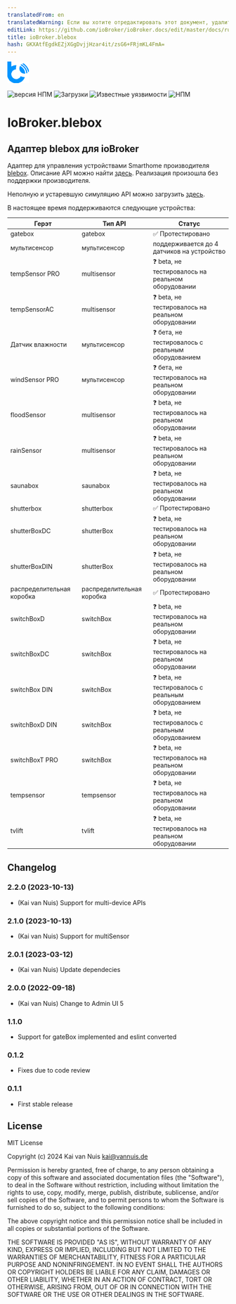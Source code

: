 ```yaml
---
translatedFrom: en
translatedWarning: Если вы хотите отредактировать этот документ, удалите поле «translationFrom», в противном случае этот документ будет снова автоматически переведен
editLink: https://github.com/ioBroker/ioBroker.docs/edit/master/docs/ru/adapterref/iobroker.blebox/README.md
title: ioBroker.blebox
hash: GKXAtfEgdkEZjXGgDvjjHzar4it/zsG6+FRjmKL4FmA=
---
```

![Логотип](../../../en/adapterref/iobroker.blebox/admin/blebox.png)

![версия НПМ](http://img.shields.io/npm/v/iobroker.blebox.svg)
![Загрузки](https://img.shields.io/npm/dm/iobroker.blebox.svg)
![Известные уязвимости](https://snyk.io/test/github/ka-vaNu/ioBroker.blebox/badge.svg)
![НПМ](https://nodei.co/npm/iobroker.blebox.png?downloads=true)

# IoBroker.blebox
## Адаптер blebox для ioBroker
Адаптер для управления устройствами Smarthome производителя [blebox](https://blebox.eu/). Описание API можно найти [здесь](https://technical.blebox.eu/). Реализация произошла без поддержки производителя.

Неполную и устаревшую симуляцию API можно загрузить [здесь](https://github.com/blebox/blebox-virtual-devices).

В настоящее время поддерживаются следующие устройства:

| Герэт | Тип API | Статус |
|----------------------|---------------------|-----------------------------------------|
| gatebox | gatebox | ✅ Протестировано |
| мультисенсор | мультисенсор | поддерживается до 4 датчиков на устройство |
| tempSensor PRO | multisensor | ❓ beta, не тестировалось на реальном оборудовании |
| tempSensorAC | multisensor | ❓ beta, не тестировалось на реальном оборудовании |
| Датчик влажности | мультисенсор | ❓ бета, не тестировалось с реальным оборудованием |
| windSensor PRO | мультисенсор | ❓ бета, не тестировалось на реальном оборудовании |
| floodSensor | multisensor | ❓ beta, не тестировалось на реальном оборудовании |
| rainSensor | multisensor | ❓ beta, не тестировалось на реальном оборудовании |
| saunabox | saunabox | ❓ beta, не тестировалось на реальном оборудовании |
| shutterbox | shutterbox | ✅ Протестировано |
| shutterBoxDC | shutterBox | ❓ beta, не тестировалось на реальном оборудовании |
| shutterBoxDIN | shutterBox | ❓ beta, не тестировалось на реальном оборудовании |
| распределительная коробка | распределительная коробка | ✅ Протестировано |
| switchBoxD | switchBox | ❓ beta, не тестировалось на реальном оборудовании |
| switchBoxDC | switchBox | ❓ beta, не тестировалось на реальном оборудовании |
| switchBox DIN | switchBox | ❓ beta, не тестировалось с реальным оборудованием |
| switchBoxD DIN | switchBox | ❓ beta, не тестировалось с реальным оборудованием |
| switchBoxT PRO | switchBox | ❓ beta, не тестировалось на реальном оборудовании |
| tempsensor | tempsensor | ❓ beta, не тестировалось на реальном оборудовании |
| tvlift | tvlift | ❓ beta, не тестировалось на реальном оборудовании |

## Changelog

<!--
    Placeholder for the next version:
    ### **WORK IN PROGRESS**
-->

### 2.2.0 (2023-10-13)

* (Kai van Nuis) Support for multi-device APIs

### 2.1.0 (2023-10-13)

* (Kai van Nuis) Support for multiSensor

### 2.0.1 (2023-03-12)

* (Kai van Nuis) Update dependecies

### 2.0.0 (2022-09-18)

* (Kai van Nuis) Change to Admin UI 5

### 1.1.0

* Support for gateBox implemented and eslint converted

### 0.1.2

* Fixes due to code review
### 0.1.1

* First stable release

## License
MIT License

Copyright (c) 2024 Kai van Nuis <kai@vannuis.de>

Permission is hereby granted, free of charge, to any person obtaining a copy
of this software and associated documentation files (the "Software"), to deal
in the Software without restriction, including without limitation the rights
to use, copy, modify, merge, publish, distribute, sublicense, and/or sell
copies of the Software, and to permit persons to whom the Software is
furnished to do so, subject to the following conditions:

The above copyright notice and this permission notice shall be included in all
copies or substantial portions of the Software.

THE SOFTWARE IS PROVIDED "AS IS", WITHOUT WARRANTY OF ANY KIND, EXPRESS OR
IMPLIED, INCLUDING BUT NOT LIMITED TO THE WARRANTIES OF MERCHANTABILITY,
FITNESS FOR A PARTICULAR PURPOSE AND NONINFRINGEMENT. IN NO EVENT SHALL THE
AUTHORS OR COPYRIGHT HOLDERS BE LIABLE FOR ANY CLAIM, DAMAGES OR OTHER
LIABILITY, WHETHER IN AN ACTION OF CONTRACT, TORT OR OTHERWISE, ARISING FROM,
OUT OF OR IN CONNECTION WITH THE SOFTWARE OR THE USE OR OTHER DEALINGS IN THE
SOFTWARE.